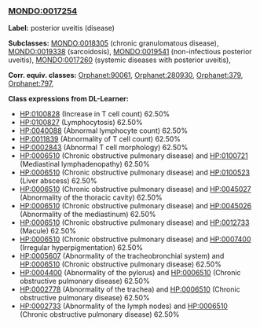
### [MONDO:0017254](http://purl.obolibrary.org/obo/MONDO_0017254)
**Label:** posterior uveitis (disease)

**Subclasses:** [MONDO:0018305](http://purl.obolibrary.org/obo/MONDO_0018305) (chronic granulomatous disease), [MONDO:0019338](http://purl.obolibrary.org/obo/MONDO_0019338) (sarcoidosis), [MONDO:0019541](http://purl.obolibrary.org/obo/MONDO_0019541) (non-infectious posterior uveitis), [MONDO:0017260](http://purl.obolibrary.org/obo/MONDO_0017260) (systemic diseases with posterior uveitis), 

**Corr. equiv. classes:** [Orphanet:90061](http://www.orpha.net/ORDO/Orphanet_90061), [Orphanet:280930](http://www.orpha.net/ORDO/Orphanet_280930), [Orphanet:379](http://www.orpha.net/ORDO/Orphanet_379), [Orphanet:797](http://www.orpha.net/ORDO/Orphanet_797), 

**Class expressions from DL-Learner:**

- [HP:0100828](http://purl.obolibrary.org/obo/HP_0100828) (Increase in T cell count) 62.50%
- [HP:0100827](http://purl.obolibrary.org/obo/HP_0100827) (Lymphocytosis) 62.50%
- [HP:0040088](http://purl.obolibrary.org/obo/HP_0040088) (Abnormal lymphocyte count) 62.50%
- [HP:0011839](http://purl.obolibrary.org/obo/HP_0011839) (Abnormality of T cell count) 62.50%
- [HP:0002843](http://purl.obolibrary.org/obo/HP_0002843) (Abnormal T cell morphology) 62.50%
- [HP:0006510](http://purl.obolibrary.org/obo/HP_0006510) (Chronic obstructive pulmonary disease) and [HP:0100721](http://purl.obolibrary.org/obo/HP_0100721) (Mediastinal lymphadenopathy) 62.50%
- [HP:0006510](http://purl.obolibrary.org/obo/HP_0006510) (Chronic obstructive pulmonary disease) and [HP:0100523](http://purl.obolibrary.org/obo/HP_0100523) (Liver abscess) 62.50%
- [HP:0006510](http://purl.obolibrary.org/obo/HP_0006510) (Chronic obstructive pulmonary disease) and [HP:0045027](http://purl.obolibrary.org/obo/HP_0045027) (Abnormality of the thoracic cavity) 62.50%
- [HP:0006510](http://purl.obolibrary.org/obo/HP_0006510) (Chronic obstructive pulmonary disease) and [HP:0045026](http://purl.obolibrary.org/obo/HP_0045026) (Abnormality of the mediastinum) 62.50%
- [HP:0006510](http://purl.obolibrary.org/obo/HP_0006510) (Chronic obstructive pulmonary disease) and [HP:0012733](http://purl.obolibrary.org/obo/HP_0012733) (Macule) 62.50%
- [HP:0006510](http://purl.obolibrary.org/obo/HP_0006510) (Chronic obstructive pulmonary disease) and [HP:0007400](http://purl.obolibrary.org/obo/HP_0007400) (Irregular hyperpigmentation) 62.50%
- [HP:0005607](http://purl.obolibrary.org/obo/HP_0005607) (Abnormality of the tracheobronchial system) and [HP:0006510](http://purl.obolibrary.org/obo/HP_0006510) (Chronic obstructive pulmonary disease) 62.50%
- [HP:0004400](http://purl.obolibrary.org/obo/HP_0004400) (Abnormality of the pylorus) and [HP:0006510](http://purl.obolibrary.org/obo/HP_0006510) (Chronic obstructive pulmonary disease) 62.50%
- [HP:0002778](http://purl.obolibrary.org/obo/HP_0002778) (Abnormality of the trachea) and [HP:0006510](http://purl.obolibrary.org/obo/HP_0006510) (Chronic obstructive pulmonary disease) 62.50%
- [HP:0002733](http://purl.obolibrary.org/obo/HP_0002733) (Abnormality of the lymph nodes) and [HP:0006510](http://purl.obolibrary.org/obo/HP_0006510) (Chronic obstructive pulmonary disease) 62.50%


